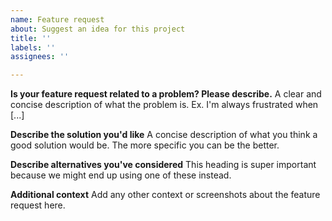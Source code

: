 ```yaml
---
name: Feature request
about: Suggest an idea for this project
title: ''
labels: ''
assignees: ''

---
```


**Is your feature request related to a problem? Please describe.**
A clear and concise description of what the problem is. Ex. I'm always frustrated when [...]

**Describe the solution you'd like**
A concise description of what you think a good solution would be. The more specific you can be the better.

**Describe alternatives you've considered**
This heading is super important because we might end up using one of these instead.

**Additional context**
Add any other context or screenshots about the feature request here.
